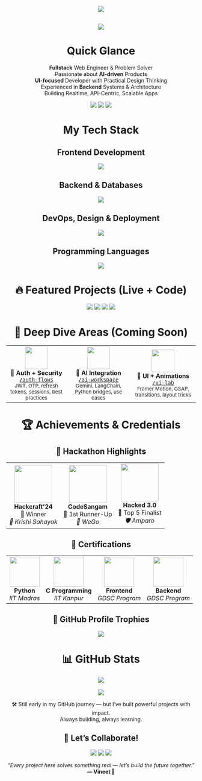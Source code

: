 
<p align="center" style="margin-bottom: 0; line-height: 40px;">
  <img src="https://readme-typing-svg.herokuapp.com?font=Fira+Code&size=24&duration=2000&color=38BDF8&repeat=false&center=true&vCenter=true&multiline=true&width=800&height=100&lines=Hey%2C+I'm+Vineet+Kumar+Sahu%F0%9F%91%8B;Full-stack+Web+Engineer+%7C+AI+%7CBackend+%7C+Frontend+;I+build+useful+things+with+cool+tech!" />
</p>

<br/>


<p align="center">
  <img src="https://capsule-render.vercel.app/api?type=waving&height=200&text=Welcome%20to%20My%20Dev%20Space&fontAlign=50&fontSize=65&fontColor=ffffff&descAlign=50&color=gradient" />
</p>




<h1 align="center">Quick Glance</h1>

<div align="center">

<b>Fullstack</b> Web Engineer & Problem Solver  
Passionate about <b>AI-driven</b> Products  
<b>UI-focused</b> Developer with Practical Design Thinking  
Experienced in <b>Backend</b> Systems & Architecture  
Building Realtime, API-Centric, Scalable Apps

</div>


<p align="center">
  <a href="https://portfolio-krishnavineets-projects.vercel.app"><img src="https://img.shields.io/badge/Portfolio-View-dark?style=for-the-badge&logo=vercel" /></a>
  <a href="https://linkedin.com/in/vineet-kumar-sahu"><img src="https://img.shields.io/badge/LinkedIn-Connect-blue?style=for-the-badge&logo=linkedin" /></a>
  <a href="mailto:itsvineetsahu@gmail.com"><img src="https://img.shields.io/badge/Gmail-Email-red?style=for-the-badge&logo=gmail" /></a>
</p>

 
<h1 align="center">My Tech Stack</h1>

<h2 align="center">Frontend Development</h2>
<p align="center">
  <img src="https://skillicons.dev/icons?i=html,css,js,ts,react,nextjs,bootstrap,tailwind" />
</p>


<h2 align="center">Backend & Databases</h2>
<p align="center">
  <img src="https://skillicons.dev/icons?i=nodejs,express,mongodb,postgres,prisma,bun,firebase,appwrite" />
</p>



<h2 align="center">DevOps, Design & Deployment</h2>
<p align="center">
  <img src="https://skillicons.dev/icons?i=git,github,vscode,postman,vercel,vite,wordpress,figma" />
</p>


<h2 align="center">Programming Languages</h2>
<p align="center">
  <img src="https://skillicons.dev/icons?i=js,ts,py,c,cpp,java,r" />
</p>


<h1 align="center">🔥 Featured Projects (Live + Code)</h1>
<p align="center">
  <a href="https://github.com/Krishna-Vineet/WeGo"><img src="https://github-readme-stats.vercel.app/api/pin/?username=Krishna-Vineet&repo=WeGo&theme=radical" /></a>
  <a href="https://github.com/Krishna-Vineet/Amparo"><img src="https://github-readme-stats.vercel.app/api/pin/?username=Krishna-Vineet&repo=Amparo&theme=radical" /></a>
  <a href="https://github.com/Krishna-Vineet/Blogit"><img src="https://github-readme-stats.vercel.app/api/pin/?username=Krishna-Vineet&repo=Blogit&theme=radical" /></a>
  <a href="https://github.com/Krishna-Vineet/Krishi_Sahayak"><img src="https://github-readme-stats.vercel.app/api/pin/?username=Krishna-Vineet&repo=Krishi_Sahayak&theme=radical" /></a>
</p>



<h1 align="center">🧠 Deep Dive Areas (Coming Soon)</h1>

<div align="center">

<table>
  <tr>
    <td align="center" width="250">
      <img src="https://img.icons8.com/color/96/privacy.png" width="60" /><br/>
      <strong>🔐 Auth + Security</strong><br/>
      <a href="https://github.com/Krishna-Vineet/auth-flows"><code>/auth-flows</code></a><br/>
      <sub>JWT, OTP, refresh tokens, sessions, best practices</sub>
    </td>
    <td align="center" width="250">
      <img src="https://img.icons8.com/color/96/artificial-intelligence.png" width="60" /><br/>
      <strong>🤖 AI Integration</strong><br/>
      <a href="https://github.com/Krishna-Vineet/ai-workspace"><code>/ai-workspace</code></a><br/>
      <sub>Gemini, LangChain, Python bridges, use cases</sub>
    </td>
    <td align="center" width="250">
      <img src="https://img.icons8.com/color/96/animation.png" width="60" /><br/>
      <strong>🧰 UI + Animations</strong><br/>
      <a href="https://github.com/Krishna-Vineet/ui-lab"><code>/ui-lab</code></a><br/>
      <sub>Framer Motion, GSAP, transitions, layout tricks</sub>
    </td>
  </tr>
</table>

</div>

<h1 align="center">🏆 Achievements & Credentials</h1>

<h2 align="center">🚀 Hackathon Highlights</h2>
<div align="center">

<table>
  <tr>
    <td align="center">
      <img src="https://img.icons8.com/?size=100&id=bhf9SajoXWox&format=png" width="100" /><br/>
      <strong>Hackcraft'24</strong><br/>
      🥇 Winner<br/>
      <em>🚜 Krishi Sahayak</em>
    </td>
    <td align="center">
      <img src="https://img.icons8.com/color/96/project.png" width="100" /><br/>
      <strong>CodeSangam</strong><br/>
      🥈 1st Runner-Up<br/>
      <em>🧳 WeGo</em>
    </td>
    <td align="center">
      <img src="https://img.icons8.com/color/96/shield.png" width="100" /><br/>
      <strong>Hacked 3.0</strong><br/>
      🏅 Top 5 Finalist<br/>
      <em>🛡️ Amparo</em>
    </td>
  </tr>
</table>

</div>


<h2 align="center">📜 Certifications</h2>
<div align="center">

<table>
  <tr>
    <td align="center">
      <img src="https://img.icons8.com/color/96/python.png" width="80" /><br/>
      <strong>Python</strong><br/>
      <em>IIT Madras</em>
    </td>
    <td align="center">
      <img src="https://img.icons8.com/color/96/c-programming.png" width="80" /><br/>
      <strong>C Programming</strong><br/>
      <em>IIT Kanpur</em>
    </td>
    <td align="center">
      <img src="https://img.icons8.com/?size=100&id=1sMNUHUoy8pP&format=png" width="80" /><br/>
      <strong>Frontend</strong><br/>
      <em>GDSC Program</em>
    </td>
    <td align="center">
      <img src="https://img.icons8.com/?size=100&id=pN6OEEOQEsTo&format=png" width="80" /><br/>
      <strong>Backend</strong><br/>
      <em>GDSC Program</em>
    </td>
  </tr>
</table>

</div>

<h2 align="center">🧱 GitHub Profile Trophies</h2>
<div align="center">

  <img src="https://github-profile-trophy.vercel.app/?username=Krishna-Vineet&theme=onedark&no-bg=true&column=3&margin-w=15&title=Followers,Commit,Repositories" />

</div>



<h1 align="center">📊 GitHub Stats</h1>

<div align="center">
  <img src="https://github-readme-streak-stats.herokuapp.com/?user=Krishna-Vineet&theme=highcontrast&date_format=j%20M%5B%20Y%5D" />
  <br/><br/>
  <img src="https://github-readme-stats.vercel.app/api/top-langs/?username=Krishna-Vineet&layout=compact&theme=highcontrast" />

</div>

  <p align="center">
    🛠️ Still early in my GitHub journey — but I’ve built powerful projects with impact.<br>
    Always building, always learning.
  </p>


<h2 align="center">🤝 Let’s Collaborate!</h2>

<p align="center">
  <a href="https://portfolio-krishnavineets-projects.vercel.app"><img src="https://img.shields.io/badge/Portfolio-View-dark?style=for-the-badge&logo=vercel" /></a>
  <a href="https://linkedin.com/in/vineet-kumar-sahu"><img src="https://img.shields.io/badge/LinkedIn-Connect-blue?style=for-the-badge&logo=linkedin-white&logoColor=fff" /></a>
  <a href="mailto:itsvineetsahu@gmail.com"><img src="https://img.shields.io/badge/Gmail-Email-red?style=for-the-badge&logo=gmail" /></a>
</p>


<p align="center">
  <i>“Every project here solves something real — let’s build the future together.”</i><br/>
  <strong>— Vineet 🚀</strong>
</p>
